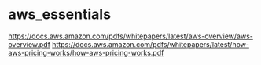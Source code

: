 # aws_essentials

https://docs.aws.amazon.com/pdfs/whitepapers/latest/aws-overview/aws-overview.pdf
https://docs.aws.amazon.com/pdfs/whitepapers/latest/how-aws-pricing-works/how-aws-pricing-works.pdf
